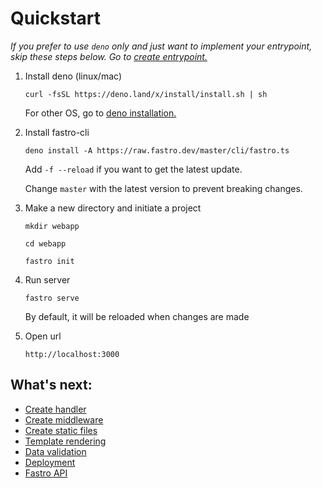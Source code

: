 # Quickstart

*If you prefer to use `deno` only and just want to implement your entrypoint, skip these steps below. Go to [create entrypoint.](entrypoint.md)*


1. Install deno (linux/mac)
    ```
    curl -fsSL https://deno.land/x/install/install.sh | sh
    ```

    For other OS, go to [deno installation.](https://deno.land/manual/getting_started/installation)

2. Install fastro-cli

    ```
    deno install -A https://raw.fastro.dev/master/cli/fastro.ts
    ```

    Add `-f --reload` if you want to get the latest update. 
    
    Change `master` with the latest version to prevent breaking changes.


3. Make a new directory and initiate a project
    ```
    mkdir webapp
    ```

    ```
    cd webapp
    ```

    ```
    fastro init
    ```

4. Run server

    ```
    fastro serve
    ```
    By default, it will be reloaded when changes are made

5. Open url
    ```
    http://localhost:3000
    ```

## What's next:
- [Create handler](handler.md)
- [Create middleware](middleware.md)
- [Create static files](static.md)
- [Template rendering](rendering.md)
- [Data validation](validation.md)
- [Deployment](deployment.md)
- [Fastro API](api.md)
